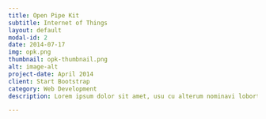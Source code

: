 ```yaml
---
title: Open Pipe Kit
subtitle: Internet of Things
layout: default
modal-id: 2
date: 2014-07-17
img: opk.png
thumbnail: opk-thumbnail.png
alt: image-alt
project-date: April 2014
client: Start Bootstrap
category: Web Development
description: Lorem ipsum dolor sit amet, usu cu alterum nominavi lobortis. At duo novum diceret. Tantas apeirian vix et, usu sanctus postulant inciderint ut, populo diceret necessitatibus in vim. Cu eum dicam feugiat noluisse.

---
```

